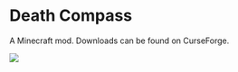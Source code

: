 # Death Compass

A Minecraft mod. Downloads can be found on CurseForge.

![](https://i.imgur.com/hjPJteV.png)
